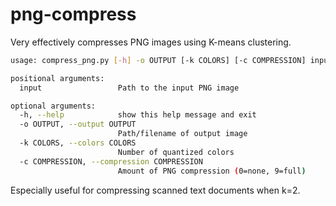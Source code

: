 # png-compress

Very effectively compresses PNG images using K-means clustering.

```bash
usage: compress_png.py [-h] -o OUTPUT [-k COLORS] [-c COMPRESSION] input

positional arguments:
  input                 Path to the input PNG image

optional arguments:
  -h, --help            show this help message and exit
  -o OUTPUT, --output OUTPUT
                        Path/filename of output image
  -k COLORS, --colors COLORS
                        Number of quantized colors
  -c COMPRESSION, --compression COMPRESSION
                        Amount of PNG compression (0=none, 9=full)
```

Especially useful for compressing scanned text documents when k=2.
